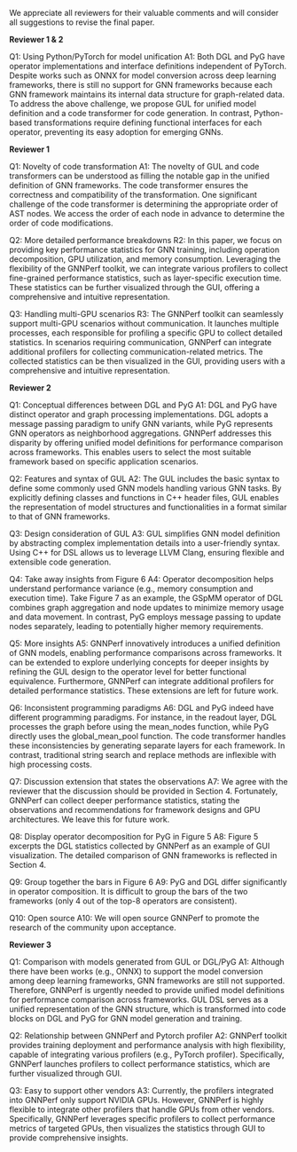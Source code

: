 We appreciate all reviewers for their valuable comments and will consider all suggestions to revise the final paper.

**Reviewer 1 & 2**

Q1: Using Python/PyTorch for model unification
A1: Both DGL and PyG have operator implementations and interface definitions independent of PyTorch. Despite works such as ONNX for model conversion across deep learning frameworks, there is still no support for GNN frameworks because each GNN framework maintains its internal data structure for graph-related data. To address the above challenge, we propose GUL for unified model definition and a code transformer for code generation. In contrast, Python-based transformations require defining functional interfaces for each operator, preventing its easy adoption for emerging GNNs.

**Reviewer 1**

Q1: Novelty of code transformation
A1: The novelty of GUL and code transformers can be understood as filling the notable gap in the unified definition of GNN frameworks. The code transformer ensures the correctness and compatibility of the transformation. One significant challenge of the code transformer is determining the appropriate order of AST nodes. We access the order of each node in advance to determine the order of code modifications. 

Q2: More detailed performance breakdowns
R2: In this paper, we focus on providing key performance statistics for GNN training, including operation decomposition, GPU utilization, and memory consumption. Leveraging the flexibility of the GNNPerf toolkit, we can integrate various profilers to collect fine-grained performance statistics, such as layer-specific execution time. These statistics can be further visualized through the GUI, offering a comprehensive and intuitive representation.

Q3: Handling multi-GPU scenarios
R3: The GNNPerf toolkit can seamlessly support multi-GPU scenarios without communication. It launches multiple processes, each responsible for profiling a specific GPU to collect detailed statistics. In scenarios requiring communication, GNNPerf can integrate additional profilers for collecting communication-related metrics. The collected statistics can be then visualized in the GUI, providing users with a comprehensive and intuitive representation.

**Reviewer 2**

Q1: Conceptual differences between DGL and PyG
A1: DGL and PyG have distinct operator and graph processing implementations. DGL adopts a message passing paradigm to unify GNN variants, while PyG represents GNN operators as neighborhood aggregations. GNNPerf addresses this disparity by offering unified model definitions for performance comparison across frameworks. This enables users to select the most suitable framework based on specific application scenarios.

Q2: Features and syntax of GUL
A2: The GUL includes the basic syntax to define some commonly used GNN models handling various GNN tasks. By explicitly defining classes and functions in C++ header files, GUL enables the representation of model structures and functionalities in a format similar to that of GNN frameworks.

Q3: Design consideration of GUL
A3: GUL simplifies GNN model definition by abstracting complex implementation details into a user-friendly syntax. Using C++ for DSL allows us to leverage LLVM Clang, ensuring flexible and extensible code generation.

Q4: Take away insights from Figure 6
A4: Operator decomposition helps understand performance variance (e.g., memory consumption and execution time). Take Figure 7 as an example, the GSpMM operator of DGL combines graph aggregation and node updates to minimize memory usage and data movement. In contrast, PyG employs message passing to update nodes separately, leading to potentially higher memory requirements.

Q5: More insights
A5: GNNPerf innovatively introduces a unified definition of GNN models, enabling performance comparisons across frameworks. It can be extended to explore underlying concepts for deeper insights by refining the GUL design to the operator level for better functional equivalence. Furthermore, GNNPerf can integrate additional profilers for detailed performance statistics. These extensions are left for future work.

Q6: Inconsistent programming paradigms
A6: DGL and PyG indeed have different programming paradigms. For instance, in the readout layer, DGL processes the graph before using the mean_nodes function, while PyG directly uses the global_mean_pool function. The code transformer handles these inconsistencies by generating separate layers for each framework. In contrast, traditional string search and replace methods are inflexible with high processing costs.

Q7: Discussion extension that states the observations
A7: We agree with the reviewer that the discussion should be provided in Section 4. Fortunately, GNNPerf can collect deeper performance statistics, stating the observations and recommendations for framework designs and GPU architectures. We leave this for future work.

Q8: Display operator decomposition for PyG in Figure 5
A8: Figure 5 excerpts the DGL statistics collected by GNNPerf as an example of GUI visualization. The detailed comparison of GNN frameworks is reflected in Section 4. 

Q9: Group together the bars in Figure 6
A9: PyG and DGL differ significantly in operator composition. It is difficult to group the bars of the two frameworks (only 4 out of the top-8 operators are consistent).

Q10: Open source
A10: We will open source GNNPerf to promote the research of the community upon acceptance.

**Reviewer 3**

Q1: Comparison with models generated from GUL or DGL/PyG
A1: Although there have been works (e.g., ONNX) to support the model conversion among deep learning frameworks, GNN frameworks are still not supported. Therefore, GNNPerf is urgently needed to provide unified model definitions for performance comparison across frameworks. GUL DSL serves as a unified representation of the GNN structure, which is transformed into code blocks on DGL and PyG for GNN model generation and training.

Q2: Relationship between GNNPerf and Pytorch profiler
A2: GNNPerf toolkit provides training deployment and performance analysis with high flexibility, capable of integrating various profilers (e.g., PyTorch profiler). Specifically, GNNPerf launches profilers to collect performance statistics, which are further visualized through GUI.

Q3: Easy to support other vendors
A3: Currently, the profilers integrated into GNNPerf only support NVIDIA GPUs. However, GNNPerf is highly flexible to integrate other profilers that handle GPUs from other vendors. Specifically, GNNPerf leverages specific profilers to collect performance metrics of targeted GPUs, then visualizes the statistics through GUI to provide comprehensive insights.